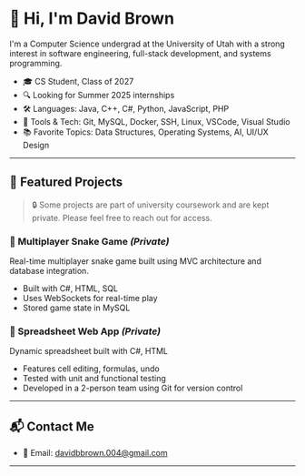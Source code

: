# 👋 Hi, I'm David Brown

I'm a Computer Science undergrad at the University of Utah with a strong interest in software engineering, full-stack development, and systems programming.

- 🎓 CS Student, Class of 2027
- 🔍 Looking for Summer 2025 internships
- 🛠️ Languages: Java, C++, C#, Python, JavaScript, PHP
- 🧰 Tools & Tech: Git, MySQL, Docker, SSH, Linux, VSCode, Visual Studio
- 📚 Favorite Topics: Data Structures, Operating Systems, AI, UI/UX Design

---

## 📌 Featured Projects

> 🔒 Some projects are part of university coursework and are kept private. Please feel free to reach out for access.

### 🐍 Multiplayer Snake Game *(Private)*
Real-time multiplayer snake game built using MVC architecture and database integration.
- Built with C#, HTML, SQL
- Uses WebSockets for real-time play
- Stored game state in MySQL

### 🧮 Spreadsheet Web App *(Private)*
Dynamic spreadsheet built with C#, HTML
- Features cell editing, formulas, undo
- Tested with unit and functional testing
- Developed in a 2-person team using Git for version control

---

## 📬 Contact Me

- 📧 Email: [davidbbrown.004@gmail.com](mailto:davidbbrown.004@gmail.com)

---
